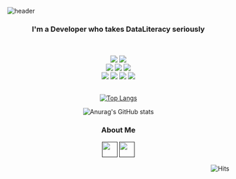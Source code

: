 
  ![header](https://capsule-render.vercel.app/api?type=transparent&text=Hello!%20I'm%20JongHyun.&fontColor=ca294c&animation=blink&fontSize=60)
<h3 align=center>
  I'm a Developer who takes DataLiteracy seriously
</h3>
</br>
</br>
<div align=center>
<div>
  <img src="https://img.shields.io/badge/TypeScript-3178C6?style=flat&logo=TypeScript&logoColor=white"/>
  <img src="https://img.shields.io/badge/React-61DAFB?style=flat&logo=React&logoColor=white"/>
</div>
<div>
  <img src="https://img.shields.io/badge/HTML5-E34F26?style=flat&logo=HTML5&logoColor=white"/>
  <img src="https://img.shields.io/badge/CSS3-1572B6?style=flat&logo=CSS3&logoColor=white"/>
  <img src="https://img.shields.io/badge/JavaScript-F7DF1E?style=flat&logo=JavaScript&logoColor=white"/>
</div>
<div>
  <img src="https://img.shields.io/badge/Font Awesome-528DD7?style=flat&logo=Font Awesome&logoColor=white"/>
  <img src="https://img.shields.io/badge/Tailwind CSS-06B6D4?style=flat&logo=Tailwind CSS&logoColor=white"/>
  <img src="https://img.shields.io/badge/GitHub-181717?style=flat&logo=GitHub&logoColor=white"/>
  <img src="https://img.shields.io/badge/Git-F05032?style=flat&logo=Git&logoColor=white"/>
</div>
</div>
</br>

<div align=center>

[![Top Langs](https://github-readme-stats.vercel.app/api/top-langs/?username=DataCodeLiteracy&layout=compact)](https://github.com/DataCodeLiteracy/github-readme-stats)

</div>

<div align=center>
  
![Anurag's GitHub stats](https://github-readme-stats.vercel.app/api?username=DataCodeLiteracy&show_icons=true&theme=onedark)
  
</div>



<p align="center">
  
<div align="center">
  <h3>About Me</h3>
  <a href=""><img src="https://noticon-static.tammolo.com/dgggcrkxq/image/upload/v1581345292/noticon/hbwtrewlv2xxxyqe3qpm.png" height="35" paddingRight="20"/></a>
  <a href=""><img src="https://noticon-static.tammolo.com/dgggcrkxq/image/upload/v1567831878/noticon/r5j96kjgofenqdearmdw.png" height="35"/></a>
</div>

<div align="right">

![Hits](https://hits.seeyoufarm.com/api/count/incr/badge.svg?url=https%3A%2F%2Fgithub.com%2FDataCodeLiteracy&count_bg=%2379C83D&title_bg=%23555555&icon=&icon_color=%23C6C0C0&title=hits&edge_flat=false)
  
</div>

</p>
